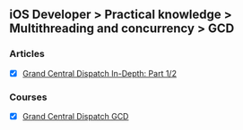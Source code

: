 ## iOS Developer > Practical knowledge > Multithreading and concurrency > GCD

### Articles
- [x] [Grand Central Dispatch In-Depth: Part 1/2](https://www.raywenderlich.com/60749/grand-central-dispatch-in-depth-part-1)

### Courses
- [x] [Grand Central Dispatch GCD](https://eg.udacity.com/course/grand-central-dispatch-gcd--ud576)


